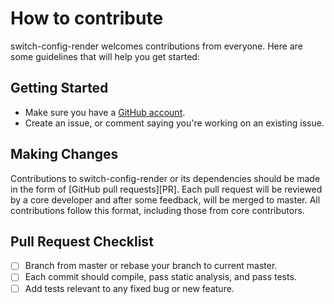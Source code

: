 # How to contribute

switch-config-render welcomes contributions from everyone. Here are some guidelines
that will help you get started:

## Getting Started

* Make sure you have a [GitHub account](https://github.com).
* Create an issue, or comment saying you're working on an existing issue.

## Making Changes

Contributions to switch-config-render or its dependencies should be made in the form
of [GitHub pull requests][PR]. Each pull request will be reviewed by a core
developer and after some feedback, will be merged to master. All contributions
follow this format, including those from core contributors.

## Pull Request Checklist

- [ ] Branch from master or rebase your branch to current master.
- [ ] Each commit should compile, pass static analysis, and pass tests.
- [ ] Add tests relevant to any fixed bug or new feature.
